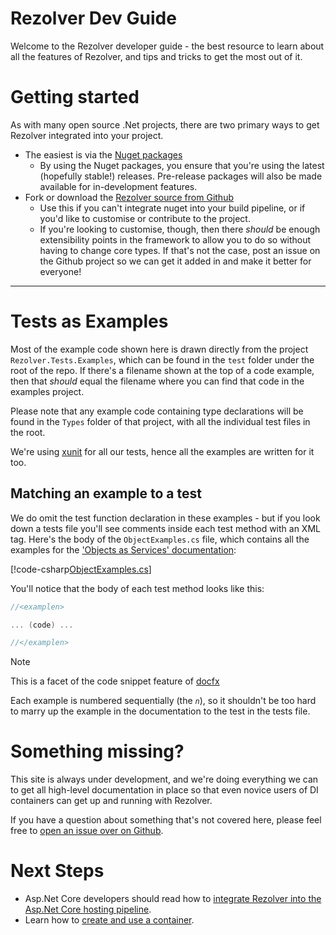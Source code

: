 # Rezolver Dev Guide

Welcome to the Rezolver developer guide - the best resource to learn about all the features of Rezolver, and
tips and tricks to get the most out of it.

# Getting started

As with many open source .Net projects, there are two primary ways to get Rezolver integrated into your project.

- The easiest is via the [Nuget packages](nuget-packages/index.md)
  - By using the Nuget packages, you ensure that you're using the latest (hopefully stable!) releases.  Pre-release packages will also
be made available for in-development features.
- Fork or download the [Rezolver source from Github](https://github.com/ZolutionSoftware/Rezolver)
  - Use this if you can't integrate nuget into your build pipeline, or if you'd like to customise or contribute to the project.
  - If you're looking to customise, though, then there _should_ be enough extensibility points in the framework to allow you to do so 
without having to change core types.  If that's not the case, post an issue on the Github project so we can get it added in and
make it better for everyone!

* * *

# Tests as Examples

Most of the example code shown here is drawn directly from the project `Rezolver.Tests.Examples`, which can be found
in the `test` folder under the root of the repo.  If there's a filename shown at the top of a code example, then that
*should* equal the filename where you can find that code in the examples project.

Please note that any example code containing type declarations will be found in the `Types` folder of that project, with all the 
individual test files in the root.

We're using [xunit](https://xunit.github.io/) for all our tests, hence all the examples are written for it too.

## Matching an example to a test

We do omit the test function declaration in these examples - but if you look down a tests file you'll see comments inside
each test method with an XML tag.  Here's the body of the `ObjectExamples.cs` file, which contains all the examples
for the ['Objects as Services' documentation](objects.md):

[!code-csharp[ObjectExamples.cs](../../../../test/Rezolver.Tests.Examples/ObjectExamples.cs)]

You'll notice that the body of each test method looks like this:

```cs
//<examplen>

... (code) ...

//</examplen>
```

> [!NOTE]
> This is a facet of the code snippet feature of [docfx](https://dotnet.github.io/docfx/)

Each example is numbered sequentially (the *`n`*), so it shouldn't be too hard to marry up the example in the documentation to the 
test in the tests file.

# Something missing?

This site is always under development, and we're doing everything we can to get all high-level
documentation in place so that even novice users of DI containers can get up and running with Rezolver.

If you have a question about something that's not covered here, please feel free to 
[open an issue over on Github](http://github.com/zolutionsoftware/rezolver/issues).

# Next Steps

- Asp.Net Core developers should read how to 
[integrate Rezolver into the Asp.Net Core hosting pipeline](nuget-packages/rezolver.microsoft.aspnetcore.hosting.md).
- Learn how to [create and use a container](create-and-use-a-container.md).